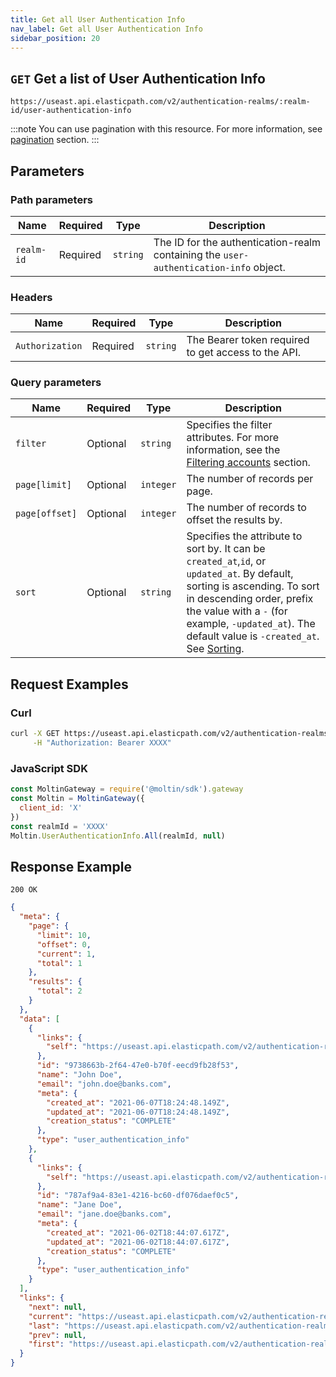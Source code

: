 ```yaml
---
title: Get all User Authentication Info
nav_label: Get all User Authentication Info
sidebar_position: 20
---
```



## `GET` Get a list of User Authentication Info

```http
https://useast.api.elasticpath.com/v2/authentication-realms/:realm-id/user-authentication-info
```

:::note
You can use pagination with this resource. For more information, see [pagination](/guides/Getting-Started/pagination) section.
:::

## Parameters

### Path parameters

| Name | Required | Type | Description |
| --- | --- | --- | --- |
| `realm-id` | Required | `string` | The ID for the authentication-realm containing the `user-authentication-info` object. |

### Headers

| Name | Required | Type | Description |
| --- | --- | --- | --- |
| `Authorization` | Required | `string` | The Bearer token required to get access to the API.

### Query parameters

| Name | Required | Type | Description |
| --- | --- | --- | --- |
| `filter` | Optional | `string` | Specifies the filter attributes. For more information, see the [Filtering accounts](//docs/api/accounts/get-v-2-accounts) section. |
| `page[limit]`  | Optional | `integer` | The number of records per page.                                                                                         |
| `page[offset]` | Optional | `integer` | The number of records to offset the results by.                                                                         |
| `sort`   | Optional | `string` | Specifies the attribute to sort by. It can be `created_at`,`id`, or `updated_at`. By default, sorting is ascending. To sort in descending order, prefix the value with a `-` (for example, `-updated_at`). The default value is `-created_at`. See [Sorting](/guides/Getting-Started/sorting). |

## Request Examples

### Curl

```bash
curl -X GET https://useast.api.elasticpath.com/v2/authentication-realms/:realm-id/user-authentication-info/ \
     -H "Authorization: Bearer XXXX"
```

### JavaScript SDK

```javascript
const MoltinGateway = require('@moltin/sdk').gateway
const Moltin = MoltinGateway({
  client_id: 'X'
})
const realmId = 'XXXX'
Moltin.UserAuthenticationInfo.All(realmId, null)
```

## Response Example

`200 OK`


```json
{
  "meta": {
    "page": {
      "limit": 10,
      "offset": 0,
      "current": 1,
      "total": 1
    },
    "results": {
      "total": 2
    }
  },
  "data": [
    {
      "links": {
        "self": "https://useast.api.elasticpath.com/v2/authentication-realms/b6cf44b5-5d52-46b8-ae6f-7f28847fb269/user-authentication-info/9738663b-2f64-47e0-b70f-eecd9fb28f53"
      },
      "id": "9738663b-2f64-47e0-b70f-eecd9fb28f53",
      "name": "John Doe",
      "email": "john.doe@banks.com",
      "meta": {
        "created_at": "2021-06-07T18:24:48.149Z",
        "updated_at": "2021-06-07T18:24:48.149Z",
        "creation_status": "COMPLETE"
      },
      "type": "user_authentication_info"
    },
    {
      "links": {
        "self": "https://useast.api.elasticpath.com/v2/authentication-realms/b6cf44b5-5d52-46b8-ae6f-7f28847fb269/user-authentication-info/787af9a4-83e1-4216-bc60-df076daef0c5"
      },
      "id": "787af9a4-83e1-4216-bc60-df076daef0c5",
      "name": "Jane Doe",
      "email": "jane.doe@banks.com",
      "meta": {
        "created_at": "2021-06-02T18:44:07.617Z",
        "updated_at": "2021-06-02T18:44:07.617Z",
        "creation_status": "COMPLETE"
      },
      "type": "user_authentication_info"
    }
  ],
  "links": {
    "next": null,
    "current": "https://useast.api.elasticpath.com/v2/authentication-realms/b6cf44b5-5d52-46b8-ae6f-7f28847fb269/user-authentication-info?page%5Blimit%5D=10&page%5Boffset%5D=0",
    "last": "https://useast.api.elasticpath.com/v2/authentication-realms/b6cf44b5-5d52-46b8-ae6f-7f28847fb269/user-authentication-info?page%5Blimit%5D=10&page%5Boffset%5D=0",
    "prev": null,
    "first": "https://useast.api.elasticpath.com/v2/authentication-realms/b6cf44b5-5d52-46b8-ae6f-7f28847fb269/user-authentication-info?page%5Blimit%5D=10&page%5Boffset%5D=0"
  }
}
```
